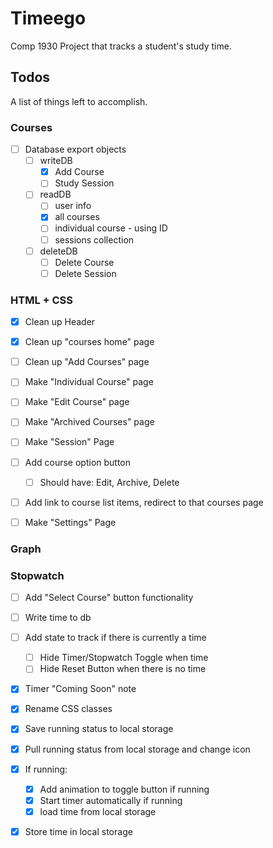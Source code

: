 # Timeego

Comp 1930 Project that tracks a student's study time.

## Todos

A list of things left to accomplish.

### Courses
* [ ] Database export objects
    * [ ] writeDB
        * [x] Add Course
        * [ ] Study Session
    * [ ] readDB
        * [ ] user info
        * [x] all courses
        * [ ] individual course - using ID
        * [ ] sessions collection
    * [ ] deleteDB
        * [ ] Delete Course
        * [ ] Delete Session

### HTML + CSS
* [x] Clean up Header
* [x] Clean up "courses home" page
* [ ] Clean up "Add Courses" page

* [ ] Make "Individual Course" page
* [ ] Make "Edit Course" page
* [ ] Make "Archived Courses" page
* [ ] Make "Session" Page

* [ ] Add course option button
    * [ ] Should have: Edit, Archive, Delete
* [ ] Add link to course list items, redirect to that courses page

* [ ] Make "Settings" Page

### Graph

### Stopwatch
* [ ] Add "Select Course" button functionality
* [ ] Write time to db
* [ ] Add state to track if there is currently a time
    * [ ] Hide Timer/Stopwatch Toggle when time
    * [ ] Hide Reset Button when there is no time
* [x] Timer "Coming Soon" note
* [x] Rename CSS classes
* [x] Save running status to local storage
* [x] Pull running status from local storage and change icon
* [x] If running:
    * [x] Add animation to toggle button if running
    * [x] Start timer automatically if running
    * [x] load time from local storage
* [x] Store time in local storage



